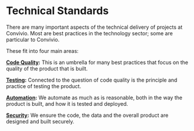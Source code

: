 # Technical Standards

There are many important aspects of the technical delivery of projects at Convivio. Most are best practices in the technology sector; some are particular to Convivio.

These fit into four main areas:

[**Code Quality**](../code-quality.md)**:** This is an umbrella for many best practices that focus on the quality of the product that is built.

[**Testing**](../testing.md)**:** Connected to the question of code quality is the principle and practice of testing the product.

[**Automation**](../automation/)**:** We automate as much as is reasonable, both in the way the product is built, and how it is tested and deployed.

[**Security**](../automation/security-standards.md)**:** We ensure the code, the data and the overall product are designed and built securely.

